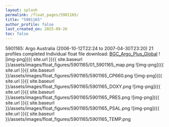 ```yaml
---
layout: splash
permalink: /float_pages/5901165/
title: "5901165"
author_profile: false
last_created_on: 2025-09-26
toc: false
---
```

 
5901165: Argo Australia (2006-10-12T22:24 to 2007-04-30T23:20)
21 profiles completed
Individual float file download: [BGC_Argo_Plus_Global](https://ftp.soest.hawaii.edu/bgc_argo_plus/Individual_Floats/outliers_removed/5901165_Sprof_processed.nc)
![img-png]({{ site.url }}{{ site.baseurl }}/assets/images/float_figures/5901165/01_5901165_map.png
![img-png]({{ site.url }}{{ site.baseurl }}/assets/images/float_figures/5901165/5901165_CP660.png
![img-png]({{ site.url }}{{ site.baseurl }}/assets/images/float_figures/5901165/5901165_DOXY.png
![img-png]({{ site.url }}{{ site.baseurl }}/assets/images/float_figures/5901165/5901165_PRES.png
![img-png]({{ site.url }}{{ site.baseurl }}/assets/images/float_figures/5901165/5901165_PSAL.png
![img-png]({{ site.url }}{{ site.baseurl }}/assets/images/float_figures/5901165/5901165_TEMP.png
